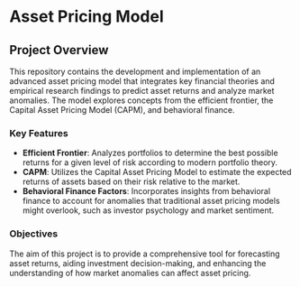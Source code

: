 # Asset Pricing Model

## Project Overview
This repository contains the development and implementation of an advanced asset pricing model that integrates key financial theories and empirical research findings to predict asset returns and analyze market anomalies. The model explores concepts from the efficient frontier, the Capital Asset Pricing Model (CAPM), and behavioral finance.

### Key Features
- **Efficient Frontier**: Analyzes portfolios to determine the best possible returns for a given level of risk according to modern portfolio theory.
- **CAPM**: Utilizes the Capital Asset Pricing Model to estimate the expected returns of assets based on their risk relative to the market.
- **Behavioral Finance Factors**: Incorporates insights from behavioral finance to account for anomalies that traditional asset pricing models might overlook, such as investor psychology and market sentiment.

### Objectives
The aim of this project is to provide a comprehensive tool for forecasting asset returns, aiding investment decision-making, and enhancing the understanding of how market anomalies can affect asset pricing.
